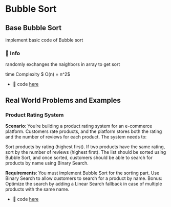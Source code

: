# Bubble Sort
## Base Bubble Sort
implement basic code of Bubble sort


### :book: Info

randomly exchanges the naighbors in array to get sort

time Complexity
$ O(n) = n^2$
- :link:  code [here](Base/bubbleSort.ts)

## Real World Problems and Examples

### Product Rating System

**Scenario**:
You’re building a product rating system for an e-commerce platform. Customers rate products, and the platform stores both the rating and the number of reviews for each product. The system needs to:

Sort products by rating (highest first).
If two products have the same rating, sort by the number of reviews (highest first).
The list should be sorted using Bubble Sort, and once sorted, customers should be able to search for products by name using Binary Search.

**Requirements**:
You must implement Bubble Sort for the sorting part.
Use Binary Search to allow customers to search for a product by name.
Bonus: Optimize the search by adding a Linear Search fallback in case of multiple products with the same name.

- :link:  code [here](Problems/productRatingSystemProblem.ts)
